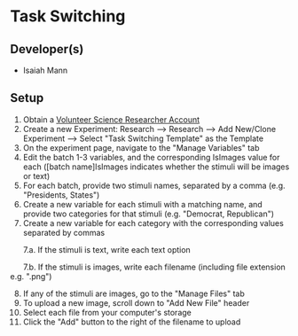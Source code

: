 # Task Switching

## Developer(s)
- Isaiah Mann

## Setup
1. Obtain a [Volunteer Science Researcher Account](https://volunteerscience.com/researchers/)
2. Create a new Experiment: Research --> Research --> Add New/Clone Experiment --> Select "Task Switching Template" as the Template
3. On the experiment page, navigate to the "Manage Variables" tab
4. Edit the batch 1-3 variables, and the corresponding IsImages value for each ([batch name]IsImages indicates whether the stimuli will be images or text)
5. For each batch, provide two stimuli names, separated by a comma (e.g. "Presidents, States")
6. Create a new variable for each stimuli with a matching name, and provide two categories for that stimuli (e.g. "Democrat, Republican")
7. Create a new variable for each category with the corresponding values separated by commas

&nbsp;&nbsp;&nbsp;&nbsp;&nbsp; 7.a. If the stimuli is text, write each text option

&nbsp;&nbsp;&nbsp;&nbsp;&nbsp; 7.b. If the stimuli is images, write each filename (including file extension e.g. ".png")

8. If any of the stimuli are images, go to the "Manage Files" tab
9. To upload a new image, scroll down to "Add New File" header
10. Select each file from your computer's storage
11. Click the "Add" button to the right of the filename to upload
